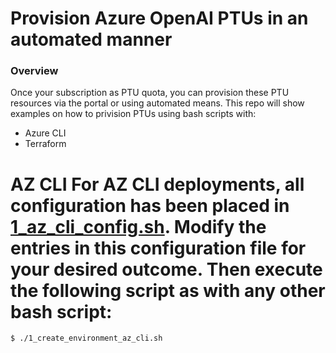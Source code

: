 # Provision Azure OpenAI PTUs in an automated manner
### Overview ###
Once your subscription as PTU quota, you can provision these PTU resources via the portal or using automated means. 
This repo will show examples on how to privision PTUs using bash scripts with:
- Azure CLI
- Terraform

# **AZ CLI** For AZ CLI deployments, all configuration has been placed in [1_az_cli_config.sh](https://github.com/SeryioGonzalez/az_openai_ptus_automated/blob/main/1_az_cli_config.sh "1_az_cli_config.sh"). Modify the entries in this configuration file for your desired outcome. Then execute the following script as with any other bash script:
```
$ ./1_create_environment_az_cli.sh
```